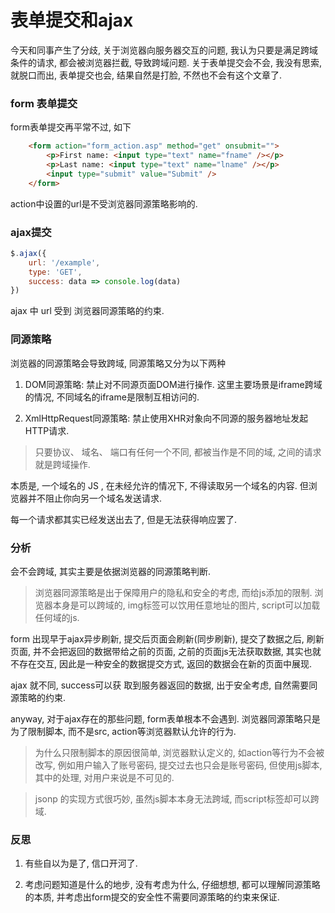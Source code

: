 <!--
Created: Mon Aug 26 2019 15:19:47 GMT+0800 (China Standard Time)
Modified: Mon Aug 26 2019 15:19:47 GMT+0800 (China Standard Time)
-->
# 表单提交和ajax

今天和同事产生了分歧, 关于浏览器向服务器交互的问题, 我认为只要是满足跨域条件的请求, 都会被浏览器拦截, 导致跨域问题. 关于表单提交会不会, 我没有思索, 就脱口而出, 表单提交也会, 结果自然是打脸, 不然也不会有这个文章了. 

### form 表单提交

form表单提交再平常不过, 如下

``` html
    <form action="form_action.asp" method="get" onsubmit="">
        <p>First name: <input type="text" name="fname" /></p>
        <p>Last name: <input type="text" name="lname" /></p>
        <input type="submit" value="Submit" />
    </form>
```

action中设置的url是不受浏览器同源策略影响的. 

### ajax提交

``` js
$.ajax({
    url: '/example',
    type: 'GET',
    success: data => console.log(data)
})
```

ajax 中 url 受到 浏览器同源策略的约束. 

### 同源策略

浏览器的同源策略会导致跨域, 同源策略又分为以下两种

1. DOM同源策略: 禁止对不同源页面DOM进行操作. 这里主要场景是iframe跨域的情况, 不同域名的iframe是限制互相访问的. 

2. XmlHttpRequest同源策略: 禁止使用XHR对象向不同源的服务器地址发起HTTP请求. 

> 只要协议、 域名、 端口有任何一个不同, 都被当作是不同的域, 之间的请求就是跨域操作. 

本质是, 一个域名的 JS , 在未经允许的情况下, 不得读取另一个域名的内容. 但浏览器并不阻止你向另一个域名发送请求. 

每一个请求都其实已经发送出去了, 但是无法获得响应罢了. 

### 分析

会不会跨域, 其实主要是依据浏览器的同源策略判断. 

> 浏览器同源策略是出于保障用户的隐私和安全的考虑, 而给js添加的限制. 浏览器本身是可以跨域的, img标签可以饮用任意地址的图片, script可以加载任何域的js. 

form 出现早于ajax异步刷新, 提交后页面会刷新(同步刷新), 提交了数据之后, 刷新页面, 并不会把返回的数据带给之前的页面, 之前的页面js无法获取数据, 其实也就不存在交互, 因此是一种安全的数据提交方式, 返回的数据会在新的页面中展现. 

ajax 就不同, success可以获 取到服务器返回的数据, 出于安全考虑, 自然需要同源策略的约束. 

anyway, 对于ajax存在的那些问题, form表单根本不会遇到. 浏览器同源策略只是为了限制脚本, 而不是src, action等浏览器默认允许的行为. 

> 为什么只限制脚本的原因很简单, 浏览器默认定义的, 如action等行为不会被改写, 例如用户输入了账号密码, 提交过去也只会是账号密码, 但使用js脚本, 其中的处理, 对用户来说是不可见的. 

> jsonp 的实现方式很巧妙, 虽然js脚本本身无法跨域, 而script标签却可以跨域. 

### 反思

1. 有些自以为是了, 信口开河了. 

2. 考虑问题知道是什么的地步, 没有考虑为什么, 仔细想想, 都可以理解同源策略的本质, 并考虑出form提交的安全性不需要同源策略的约束来保证. 

